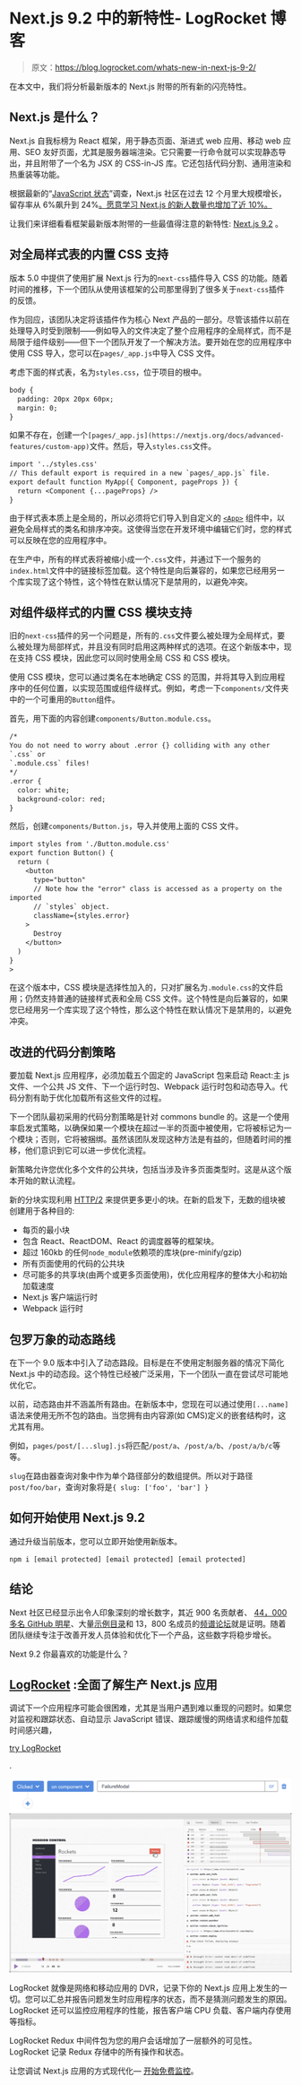 # Next.js 9.2 中的新特性- LogRocket 博客

> 原文：<https://blog.logrocket.com/whats-new-in-next-js-9-2/>

在本文中，我们将分析最新版本的 Next.js 附带的所有新的闪亮特性。

## Next.js 是什么？

Next.js 自我标榜为 React 框架，用于静态页面、渐进式 web 应用、移动 web 应用、SEO 友好页面，尤其是服务器端渲染。它只需要一行命令就可以实现静态导出，并且附带了一个名为 JSX 的 CSS-in-JS 库。它还包括代码分割、通用渲染和热重装等功能。

根据最新的“[JavaScript 状态](https://blog.logrocket.com/state-of-javascript-what-are-the-most-in-demand-frontend-frameworks-in-2020/)”调查，Next.js 社区在过去 12 个月里大规模增长，留存率从 6%飙升到 24%[。愿意学习 Next.js 的新人数量也增加了近 10%。](https://2019.stateofjs.com/back-end/nextjs/)

让我们来详细看看框架最新版本附带的一些最值得注意的新特性: [Next.js 9.2](https://nextjs.org/blog/next-9-2) 。

## 对全局样式表的内置 CSS 支持

版本 5.0 中提供了使用扩展 Next.js 行为的`next-css`插件导入 CSS 的功能。随着时间的推移，下一个团队从使用该框架的公司那里得到了很多关于`next-css`插件的反馈。

作为回应，该团队决定将该插件作为核心 Next 产品的一部分。尽管该插件以前在处理导入时受到限制——例如导入的文件决定了整个应用程序的全局样式，而不是局限于组件级别——但下一个团队开发了一个解决方法。要开始在您的应用程序中使用 CSS 导入，您可以在`pages/_app.js`中导入 CSS 文件。

考虑下面的样式表，名为`styles.css`，位于项目的根中。

```
body {
  padding: 20px 20px 60px;
  margin: 0;
}

```

如果不存在，创建一个`[pages/_app.js](https://nextjs.org/docs/advanced-features/custom-app)`文件。然后，导入`styles.css`文件。

```
import '../styles.css'
// This default export is required in a new `pages/_app.js` file.
export default function MyApp({ Component, pageProps }) {
  return <Component {...pageProps} />
}

```

由于样式表本质上是全局的，所以必须将它们导入到自定义的 [`<App>`](https://nextjs.org/docs/advanced-features/custom-app) 组件中，以避免全局样式的类名和排序冲突。这使得当您在开发环境中编辑它们时，您的样式可以反映在您的应用程序中。

在生产中，所有的样式表将被缩小成一个`.css`文件，并通过下一个服务的`index.html`文件中的链接标签加载。这个特性是向后兼容的，如果您已经用另一个库实现了这个特性，这个特性在默认情况下是禁用的，以避免冲突。

## 对组件级样式的内置 CSS 模块支持

旧的`next-css`插件的另一个问题是，所有的`.css`文件要么被处理为全局样式，要么被处理为局部样式，并且没有同时启用这两种样式的选项。在这个新版本中，现在支持 CSS 模块，因此您可以同时使用全局 CSS 和 CSS 模块。

使用 CSS 模块，您可以通过类名在本地确定 CSS 的范围，并将其导入到应用程序中的任何位置，以实现范围或组件级样式。例如，考虑一下`components/`文件夹中的一个可重用的`Button`组件。

首先，用下面的内容创建`components/Button.module.css`。

```
/*
You do not need to worry about .error {} colliding with any other `.css` or
`.module.css` files!
*/
.error {
  color: white;
  background-color: red;
}

```

然后，创建`components/Button.js`，导入并使用上面的 CSS 文件。

```
import styles from './Button.module.css'
export function Button() {
  return (
    <button
      type="button"
      // Note how the "error" class is accessed as a property on the imported
      // `styles` object.
      className={styles.error}
    >
      Destroy
    </button>
  )
}
>
```

在这个版本中，CSS 模块是选择性加入的，只对扩展名为`.module.css`的文件启用；仍然支持普通的链接样式表和全局 CSS 文件。这个特性是向后兼容的，如果您已经用另一个库实现了这个特性，那么这个特性在默认情况下是禁用的，以避免冲突。

## 改进的代码分割策略

要加载 Next.js 应用程序，必须加载五个固定的 JavaScript 包来启动 React:主 js 文件、一个公共 JS 文件、下一个运行时包、Webpack 运行时包和动态导入。代码分割有助于优化加载所有这些文件的过程。

下一个团队最初采用的代码分割策略是针对 commons bundle 的。这是一个使用率启发式策略，以确保如果一个模块在超过一半的页面中被使用，它将被标记为一个模块；否则，它将被捆绑。虽然该团队发现这种方法是有益的，但随着时间的推移，他们意识到它可以进一步优化流程。

新策略允许您优化多个文件的公共块，包括当涉及许多页面类型时。这是从这个版本开始的默认流程。

新的分块实现利用 [HTTP/2](https://developers.google.com/web/fundamentals/performance/http2) 来提供更多更小的块。在新的启发下，无数的组块被创建用于各种目的:

*   每页的最小块
*   包含 React、ReactDOM、React 的调度器等的框架块。
*   超过 160kb 的任何`node_module`依赖项的库块(pre-minify/gzip)
*   所有页面使用的代码的公共块
*   尽可能多的共享块(由两个或更多页面使用)，优化应用程序的整体大小和初始加载速度
*   Next.js 客户端运行时
*   Webpack 运行时

## 包罗万象的动态路线

在下一个 9.0 版本中引入了动态路段。目标是在不使用定制服务器的情况下简化 Next.js 中的动态段。这个特性已经被广泛采用，下一个团队一直在尝试尽可能地优化它。

以前，动态路由并不涵盖所有路由。在新版本中，您现在可以通过使用`[...name]`语法来使用无所不包的路由。当您拥有由内容源(如 CMS)定义的嵌套结构时，这尤其有用。

例如，`pages/post/[...slug].js`将匹配`/post/a`、`/post/a/b`、`/post/a/b/c`等等。

`slug`在路由器查询对象中作为单个路径部分的数组提供。所以对于路径`post/foo/bar`，查询对象将是`{ slug: ['foo', 'bar'] }`

## 如何开始使用 Next.js 9.2

通过升级当前版本，您可以立即开始使用新版本。

```
npm i [email protected] [email protected] [email protected]

```

## 结论

Next 社区已经显示出令人印象深刻的增长数字，其近 900 名贡献者、 [44，000 多名 GitHub 明星](https://github.com/zeit/next.js)、大量[示例目录](https://github.com/zeit/next.js/tree/canary/examples)和 13，800 名成员的[频谱论坛](https://spectrum.chat/next-js?tab=posts)就是证明。随着团队继续专注于改善开发人员体验和优化下一个产品，这些数字将稳步增长。

Next 9.2 你最喜欢的功能是什么？

## [LogRocket](https://lp.logrocket.com/blg/nextjs-signup) :全面了解生产 Next.js 应用

调试下一个应用程序可能会很困难，尤其是当用户遇到难以重现的问题时。如果您对监视和跟踪状态、自动显示 JavaScript 错误、跟踪缓慢的网络请求和组件加载时间感兴趣，

[try LogRocket](https://lp.logrocket.com/blg/nextjs-signup)

.

[![](img/f300c244a1a1cf916df8b4cb02bec6c6.png)](https://lp.logrocket.com/blg/nextjs-signup)[![LogRocket Dashboard Free Trial Banner](img/d6f5a5dd739296c1dd7aab3d5e77eeb9.png)](https://lp.logrocket.com/blg/nextjs-signup)

LogRocket 就像是网络和移动应用的 DVR，记录下你的 Next.js 应用上发生的一切。您可以汇总并报告问题发生时应用程序的状态，而不是猜测问题发生的原因。LogRocket 还可以监控应用程序的性能，报告客户端 CPU 负载、客户端内存使用等指标。

LogRocket Redux 中间件包为您的用户会话增加了一层额外的可见性。LogRocket 记录 Redux 存储中的所有操作和状态。

让您调试 Next.js 应用的方式现代化— [开始免费监控](https://lp.logrocket.com/blg/nextjs-signup)。